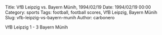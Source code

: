 Title: VfB Leipzig vs. Bayern Münih, 1994/02/19
Date: 1994/02/19 00:00
Category: sports
Tags: football, football scores, VfB Leipzig, Bayern Münih
Slug: vfb-leipzig-vs-bayern-munih
Author: carbonero


VfB Leipzig 1 - 3 Bayern Münih
